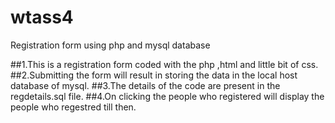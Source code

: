 # wtass4
Registration form using php and mysql database

##1.This is a registration form coded with the php ,html and little bit of css.
##2.Submitting the form will result in storing the data in the local host database of mysql.
##3.The details of the code are present in the regdetails.sql file.
##4.On clicking the people who registered will display the people who regestred till then.


